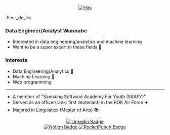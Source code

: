 <div align=center>
  
[![Hits](https://hits.seeyoufarm.com/api/count/incr/badge.svg?url=https%3A%2F%2Fgithub.com%2Fghleex%2F&count_bg=%2300ADEF&title_bg=%23555555&icon=&icon_color=%23E7E7E7&title=hits&edge_flat=false)](https://github.com/ghleex/)

</div>
:fleur_de_lis:

### Data Engineer/Analyst Wannabe
- Interested in data engineering/analytics and machine learning
- Want to be a super expert in these fields :dash:

### Interests
- Data Engineering/Analytics :floppy_disk:
- Machine Learning :robot:
- Web programming

------
- A member of "Samsung Software Academy For Youth (SSAFY)" 
- Served as an officer(rank: first lieutenant) in the ROK Air Force :airplane: 
- Majored in Linguistics (Master of Arts) :books: 


<div align=center>
  
[![Linkedin Badge](https://img.shields.io/badge/-LinkedIn-blue?style=flat-square&logo=Linkedin&logoColor=white&link=https://bit.ly/2O670OE)](https://bit.ly/2O670OE)	
[![Notion Badge](https://img.shields.io/badge/-Notion-ffffff?style=flat-square&logo=notion&logoColor=black&link=https://bit.ly/3lD1cbX)](https://bit.ly/3lD1cbX)
[![RocketPunch Badge](https://img.shields.io/badge/-RocketPunch-4f62f8?style=flat-square&link=https://bit.ly/3ea6Uiv)](https://bit.ly/3ea6Uiv)

</div>





<!--
**ghleex/ghleex** is a ✨ _special_ ✨ repository because its `README.md` (this file) appears on your GitHub profile.

Here are some ideas to get you started:
  [![Tech Blog Badge](http://img.shields.io/badge/-Tech%20blog-black?style=flat-square&logo=github&link=https://zzsza.github.io/)](https://ghleex.github.io/)
  
  [![Youtube Badge](https://img.shields.io/badge/Youtube-ff0000?style=flat-square&logo=youtube&link=https://www.youtube.com/c/kyleschool)](https://www.youtube.com/c/주소 넣기)
  
  [![Gmail Badge](https://img.shields.io/badge/Gmail-d14836?style=flat-square&logo=Gmail&logoColor=white&link=mailto:ghleex@gmail.com)](mailto:ghleex@gmail.com)
  
- 🔭 I’m currently working on ...
- 🌱 I’m currently learning ...
- 👯 I’m looking to collaborate on ...
- 🤔 I’m looking for help with ...
- 💬 Ask me about ...

- 😄 Pronouns: ...
- ⚡ Fun fact: ...
- Notion url: https://bit.ly/3lD1cbX
- Projects url: https://bit.ly/2MTqxkQ
-->
